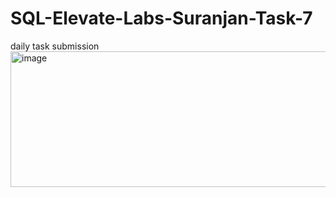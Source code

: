 # SQL-Elevate-Labs-Suranjan-Task-7
daily task submission
<img width="642" height="217" alt="image" src="https://github.com/user-attachments/assets/52b6a87a-e6d6-4584-8c07-c557fd732b32" />
